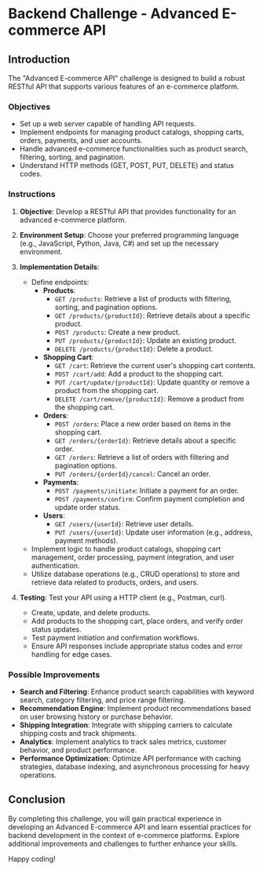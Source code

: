 # Backend Challenge - Advanced E-commerce API

## Introduction

The "Advanced E-commerce API" challenge is designed to build a robust RESTful API that supports various features of an e-commerce platform.

### Objectives

- Set up a web server capable of handling API requests.
- Implement endpoints for managing product catalogs, shopping carts, orders, payments, and user accounts.
- Handle advanced e-commerce functionalities such as product search, filtering, sorting, and pagination.
- Understand HTTP methods (GET, POST, PUT, DELETE) and status codes.

### Instructions

1. **Objective**: Develop a RESTful API that provides functionality for an advanced e-commerce platform.

2. **Environment Setup**: Choose your preferred programming language (e.g., JavaScript, Python, Java, C#) and set up the necessary environment.

3. **Implementation Details**: 
   - Define endpoints:
     - **Products**:
       - `GET /products`: Retrieve a list of products with filtering, sorting, and pagination options.
       - `GET /products/{productId}`: Retrieve details about a specific product.
       - `POST /products`: Create a new product.
       - `PUT /products/{productId}`: Update an existing product.
       - `DELETE /products/{productId}`: Delete a product.
     - **Shopping Cart**:
       - `GET /cart`: Retrieve the current user's shopping cart contents.
       - `POST /cart/add`: Add a product to the shopping cart.
       - `PUT /cart/update/{productId}`: Update quantity or remove a product from the shopping cart.
       - `DELETE /cart/remove/{productId}`: Remove a product from the shopping cart.
     - **Orders**:
       - `POST /orders`: Place a new order based on items in the shopping cart.
       - `GET /orders/{orderId}`: Retrieve details about a specific order.
       - `GET /orders`: Retrieve a list of orders with filtering and pagination options.
       - `PUT /orders/{orderId}/cancel`: Cancel an order.
     - **Payments**:
       - `POST /payments/initiate`: Initiate a payment for an order.
       - `POST /payments/confirm`: Confirm payment completion and update order status.
     - **Users**:
       - `GET /users/{userId}`: Retrieve user details.
       - `PUT /users/{userId}`: Update user information (e.g., address, payment methods).
   - Implement logic to handle product catalogs, shopping cart management, order processing, payment integration, and user authentication.
   - Utilize database operations (e.g., CRUD operations) to store and retrieve data related to products, orders, and users.

4. **Testing**: Test your API using a HTTP client (e.g., Postman, curl).
   - Create, update, and delete products.
   - Add products to the shopping cart, place orders, and verify order status updates.
   - Test payment initiation and confirmation workflows.
   - Ensure API responses include appropriate status codes and error handling for edge cases.

### Possible Improvements

- **Search and Filtering**: Enhance product search capabilities with keyword search, category filtering, and price range filtering.
- **Recommendation Engine**: Implement product recommendations based on user browsing history or purchase behavior.
- **Shipping Integration**: Integrate with shipping carriers to calculate shipping costs and track shipments.
- **Analytics**: Implement analytics to track sales metrics, customer behavior, and product performance.
- **Performance Optimization**: Optimize API performance with caching strategies, database indexing, and asynchronous processing for heavy operations.

## Conclusion

By completing this challenge, you will gain practical experience in developing an Advanced E-commerce API and learn essential practices for backend development in the context of e-commerce platforms. Explore additional improvements and challenges to further enhance your skills.

Happy coding!
